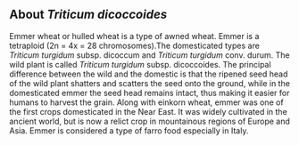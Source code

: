 About *Triticum dicoccoides*
----------------------------

Emmer wheat or hulled wheat is a type of awned wheat. Emmer is a
tetraploid (2n = 4x = 28 chromosomes).The domesticated types are
*Triticum turgidum* subsp. dicoccum and *Triticum turgidum* conv. durum.
The wild plant is called *Triticum turgidum* subsp. dicoccoides. The
principal difference between the wild and the domestic is that the
ripened seed head of the wild plant shatters and scatters the seed onto
the ground, while in the domesticated emmer the seed head remains
intact, thus making it easier for humans to harvest the grain. Along
with einkorn wheat, emmer was one of the first crops domesticated in the
Near East. It was widely cultivated in the ancient world, but is now a
relict crop in mountainous regions of Europe and Asia. Emmer is
considered a type of farro food especially in Italy.
